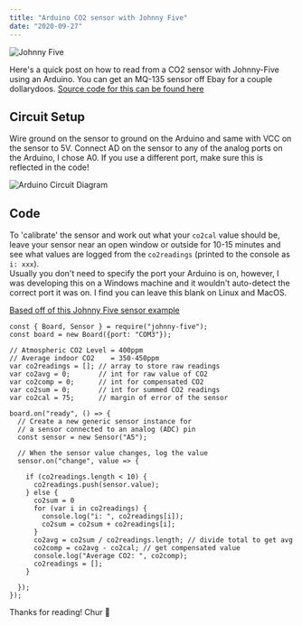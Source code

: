 ```yaml
---
title: "Arduino CO2 sensor with Johnny Five"
date: "2020-09-27"
---
```


![Johnny Five](./johnny-five.png)

Here's a quick post on how to read from a CO2 sensor with Johnny-Five using an Arduino. You can get an MQ-135 sensor off Ebay for a couple dollarydoos.
[Source code for this can be found here](https://github.com/SenorGrande/co2-sensor)

## Circuit Setup
Wire ground on the sensor to ground on the Arduino and same with VCC on the sensor to 5V. Connect AD on the sensor to any of the analog ports on the Arduino, I chose A0. If you use a different port, make sure this is reflected in the code!

![Arduino Circuit Diagram](./arduino-co2.png)

## Code
To 'calibrate' the sensor and work out what your `co2cal` value should be, leave your sensor near an open window or outside for 10-15 minutes and see what values are logged from the `co2readings` (printed to the console as `i: xxx`).  
Usually you don't need to specify the port your Arduino is on, however, I was developing this on a Windows machine and it wouldn't auto-detect the correct port it was on. I find you can leave this blank on Linux and MacOS.

[Based off of this Johnny Five sensor example](http://johnny-five.io/examples/sensor)

```
const { Board, Sensor } = require("johnny-five");
const board = new Board({port: "COM3"});

// Atmospheric CO2 Level = 400ppm
// Average indoor CO2    = 350-450ppm
var co2readings = []; // array to store raw readings
var co2avg = 0;       // int for raw value of CO2
var co2comp = 0;      // int for compensated CO2
var co2sum = 0;       // int for summed CO2 readings
var co2cal = 75;      // margin of error of the sensor

board.on("ready", () => {
  // Create a new generic sensor instance for
  // a sensor connected to an analog (ADC) pin
  const sensor = new Sensor("A5");

  // When the sensor value changes, log the value
  sensor.on("change", value => {

    if (co2readings.length < 10) {
      co2readings.push(sensor.value);
    } else {
      co2sum = 0
      for (var i in co2readings) {
        console.log("i: ", co2readings[i]);
        co2sum = co2sum + co2readings[i];
      }
      co2avg = co2sum / co2readings.length; // divide total to get avg
      co2comp = co2avg - co2cal; // get compensated value
      console.log("Average CO2: ", co2comp);
      co2readings = [];
    }

  });
});
```

Thanks for reading! Chur 🤙
